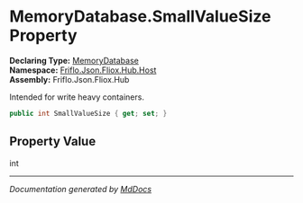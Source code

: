 ﻿<!--  
  <auto-generated>   
    The contents of this file were generated by a tool.  
    Changes to this file may be list if the file is regenerated  
  </auto-generated>   
-->

# MemoryDatabase.SmallValueSize Property

**Declaring Type:** [MemoryDatabase](../index.md)  
**Namespace:** [Friflo.Json.Fliox.Hub.Host](../../index.md)  
**Assembly:** Friflo.Json.Fliox.Hub

Intended for write heavy containers.

```csharp
public int SmallValueSize { get; set; }
```

## Property Value

int

___

*Documentation generated by [MdDocs](https://github.com/ap0llo/mddocs)*

